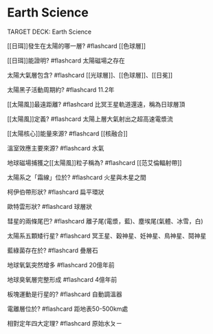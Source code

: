 #  Earth Science

TARGET DECK: Earth Science


[[日珥]]發生在太陽的哪一層? #flashcard 
[[色球層]]
<!--ID: 1627891219843-->

[[日珥]]能證明? #flashcard 
太陽磁場之存在
<!--ID: 1627891219851-->

太陽大氣層包含? #flashcard 
[[光球層]]、[[色球層]]、[[日冕]]
<!--ID: 1627891269065-->

太陽黑子活動周期約? #flashcard 
11.2年
<!--ID: 1627891314722-->

[[太陽風]]最遠距離? #flashcard 
比冥王星軌道還遠，稱為日球層頂
<!--ID: 1627891368440-->

[[太陽風]]定義? #flashcard 
太陽上層大氣射出之超高速電漿流
<!--ID: 1627891411941-->

[[太陽核心]]能量來源? #flashcard 
[[核融合]]
<!--ID: 1627891442314-->

溫室效應主要來源? #flashcard 
水氣
<!--ID: 1627891572624-->


地球磁場捕獲之[[太陽風]]粒子稱為? #flashcard 
[[范艾倫輻射帶]]
<!--ID: 1627891572632-->

太陽系之「霜線」位於? #flashcard 
火星與木星之間
<!--ID: 1632314864542-->

柯伊伯帶形狀? #flashcard 
扁平環狀
<!--ID: 1632314947120-->


歐特雲形狀? #flashcard 
球層狀
<!--ID: 1632314947124-->

彗星的兩條尾巴? #flashcard 
離子尾(電漿，藍)、塵埃尾(氣體、冰雪，白)
<!--ID: 1632315012243-->

太陽系五顆矮行星? #flashcard 
冥王星、穀神星、妊神星、鳥神星、鬩神星
<!--ID: 1632315390245-->

藍綠菌存在於? #flashcard 
疊層石
<!--ID: 1632315453465-->

地球氧氣突然增多 #flashcard 
20億年前
<!--ID: 1632315480588-->

地球臭氧層完整形成 #flashcard 
4億年前
<!--ID: 1632315509337-->

板塊運動是行星的? #flashcard 
自動調溫器
<!--ID: 1632315574120-->

電離層位於? #flashcard 
距地表50-500km處
<!--ID: 1632315649899-->

相對定年四大定理? #flashcard 
原始水ㄆㄧ












